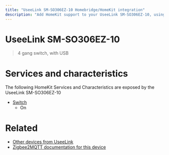 ```yaml
---
title: "UseeLink SM-SO306EZ-10 Homebridge/HomeKit integration"
description: "Add HomeKit support to your UseeLink SM-SO306EZ-10, using Homebridge, Zigbee2MQTT and homebridge-z2m."
---
```

<!---
This file has been GENERATED using src/docgen/docgen.ts
DO NOT EDIT THIS FILE MANUALLY!
-->
# UseeLink SM-SO306EZ-10
> 4 gang switch, with USB


# Services and characteristics
The following HomeKit Services and Characteristics are exposed by
the UseeLink SM-SO306EZ-10

* [Switch](../../switch.md)
  * On


# Related
* [Other devices from UseeLink](../index.md#useelink)
* [Zigbee2MQTT documentation for this device](https://www.zigbee2mqtt.io/devices/SM-SO306EZ-10.html)